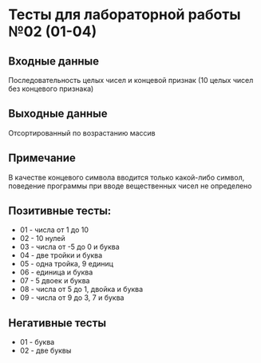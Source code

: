 # Тесты для лабораторной работы №02 (01-04)

## Входные данные
Последовательность целых чисел и концевой признак (10 целых чисел без концевого признака)

## Выходные данные
Отсортированный по возрастанию массив

## Примечание
В качестве концевого символа вводится только какой-либо символ, поведение программы при вводе вещественных чисел не определено

## Позитивные тесты:
- 01 - числа от 1 до 10
- 02 - 10 нулей
- 03 - числа от -5 до 0 и буква
- 04 - две тройки и буква
- 05 - одна тройка, 9 единиц
- 06 - единица и буква
- 07 - 5 двоек и буква
- 08 - числа от 5 до 1, двойка и буква
- 09 - числа от 9 до 3, 7 и буква

## Негативные тесты
- 01 - буква
- 02 - две буквы
